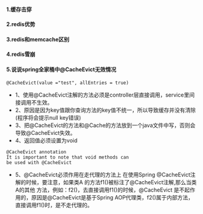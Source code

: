 #### 1.缓存击穿

#### 2.redis优势

#### 3.redis和memcache区别

#### 4.redis雪崩

#### 5.说说spring全家桶中@CacheEvict无效情况

````
@CacheEvict(value ="test", allEntries = true)
````

+ 1、使用@CacheEvict注解的方法必须是controller层直接调用，service里间接调用不生效。
+ 2、原因是因为key值跟你查询方法的key值不统一，所以导致缓存并没有清除(程序将会提示null key错误)
+ 3、把@CacheEvict的方法和@Cache的方法放到一个java文件中写，否则会导致@CacheEvict失效。
+ 4、返回值必须设置为void

````
@CacheEvict annotation
It is important to note that void methods can
be used with @CacheEvict
````

+ 5、@CacheEvict必须作用在走代理的方法上 在使用Spring @CacheEvict注解的时候，要注意，如果类A
  的方法f1()被标注了@CacheEvict注解,那么当类A的其他 方法，例如：f2()，去直接调用f1()的时候，@CacheEvict
  是不起作用的，原因是@CacheEvict是基于Spring AOP代理类，f2()属于内部方法，直接调用f1()时，是不走代理的。
